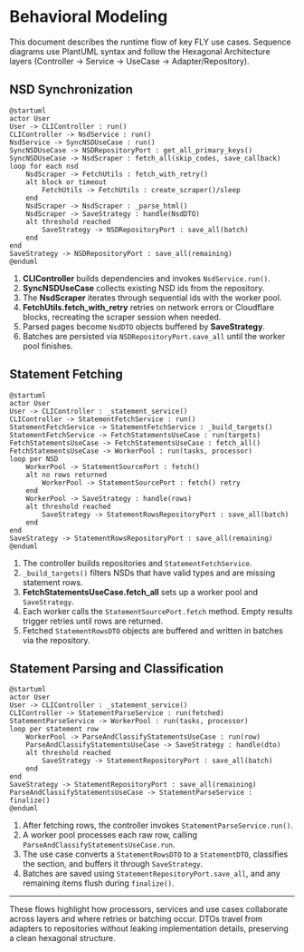# Behavioral Modeling

This document describes the runtime flow of key FLY use cases. Sequence diagrams
use PlantUML syntax and follow the Hexagonal Architecture layers
(Controller → Service → UseCase → Adapter/Repository).

## NSD Synchronization

```
@startuml
actor User
User -> CLIController : run()
CLIController -> NsdService : run()
NsdService -> SyncNSDUseCase : run()
SyncNSDUseCase -> NSDRepositoryPort : get_all_primary_keys()
SyncNSDUseCase -> NsdScraper : fetch_all(skip_codes, save_callback)
loop for each nsd
    NsdScraper -> FetchUtils : fetch_with_retry()
    alt block or timeout
        FetchUtils -> FetchUtils : create_scraper()/sleep
    end
    NsdScraper -> NsdScraper : _parse_html()
    NsdScraper -> SaveStrategy : handle(NsdDTO)
    alt threshold reached
        SaveStrategy -> NSDRepositoryPort : save_all(batch)
    end
end
SaveStrategy -> NSDRepositoryPort : save_all(remaining)
@enduml
```

1. **CLIController** builds dependencies and invokes `NsdService.run()`.
2. **SyncNSDUseCase** collects existing NSD ids from the repository.
3. The **NsdScraper** iterates through sequential ids with the worker pool.
4. **FetchUtils.fetch_with_retry** retries on network errors or Cloudflare blocks,
   recreating the scraper session when needed.
5. Parsed pages become `NsdDTO` objects buffered by **SaveStrategy**.
6. Batches are persisted via `NSDRepositoryPort.save_all` until the worker pool
   finishes.

## Statement Fetching

```
@startuml
actor User
User -> CLIController : _statement_service()
CLIController -> StatementFetchService : run()
StatementFetchService -> StatementFetchService : _build_targets()
StatementFetchService -> FetchStatementsUseCase : run(targets)
FetchStatementsUseCase -> FetchStatementsUseCase : fetch_all()
FetchStatementsUseCase -> WorkerPool : run(tasks, processor)
loop per NSD
    WorkerPool -> StatementSourcePort : fetch()
    alt no rows returned
        WorkerPool -> StatementSourcePort : fetch() retry
    end
    WorkerPool -> SaveStrategy : handle(rows)
    alt threshold reached
        SaveStrategy -> StatementRowsRepositoryPort : save_all(batch)
    end
end
SaveStrategy -> StatementRowsRepositoryPort : save_all(remaining)
@enduml
```

1. The controller builds repositories and `StatementFetchService`.
2. `_build_targets()` filters NSDs that have valid types and are missing
   statement rows.
3. **FetchStatementsUseCase.fetch_all** sets up a worker pool and `SaveStrategy`.
4. Each worker calls the `StatementSourcePort.fetch` method. Empty results
   trigger retries until rows are returned.
5. Fetched `StatementRowsDTO` objects are buffered and written in batches via the
   repository.

## Statement Parsing and Classification

```
@startuml
actor User
User -> CLIController : _statement_service()
CLIController -> StatementParseService : run(fetched)
StatementParseService -> WorkerPool : run(tasks, processor)
loop per statement row
    WorkerPool -> ParseAndClassifyStatementsUseCase : run(row)
    ParseAndClassifyStatementsUseCase -> SaveStrategy : handle(dto)
    alt threshold reached
        SaveStrategy -> StatementRepositoryPort : save_all(batch)
    end
end
SaveStrategy -> StatementRepositoryPort : save_all(remaining)
ParseAndClassifyStatementsUseCase -> StatementParseService : finalize()
@enduml
```

1. After fetching rows, the controller invokes `StatementParseService.run()`.
2. A worker pool processes each raw row, calling
   `ParseAndClassifyStatementsUseCase.run`.
3. The use case converts a `StatementRowsDTO` to a `StatementDTO`, classifies the
   section, and buffers it through `SaveStrategy`.
4. Batches are saved using `StatementRepositoryPort.save_all`, and any remaining
   items flush during `finalize()`.

---

These flows highlight how processors, services and use cases collaborate across
layers and where retries or batching occur. DTOs travel from adapters to
repositories without leaking implementation details, preserving a clean
hexagonal structure.
